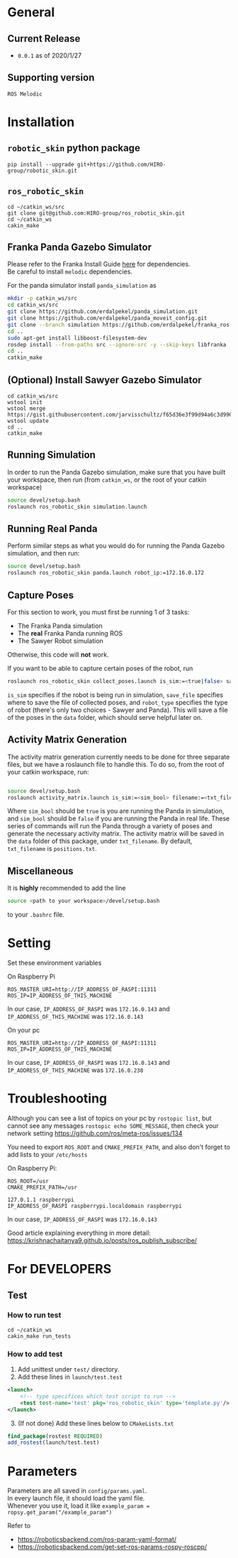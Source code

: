 # General
## Current Release
- `0.0.1` as of 2020/1/27

## Supporting version
`ROS Melodic`

# Installation
## `robotic_skin` python package
```
pip install --upgrade git+https://github.com/HIRO-group/robotic_skin.git
```

## `ros_robotic_skin`
```
cd ~/catkin_ws/src
git clone git@github.com:HIRO-group/ros_robotic_skin.git
cd ~/catkin_ws
cakin_make
```

## Franka Panda Gazebo Simulator
Please refer to the Franka Install Guide [here](https://hiro-group.ronc.one/franka_installation_tutorial.html) for dependencies. <br>
Be careful to install `melodic` dependencies.

For the panda simulator install `panda_simulation` as
```sh
mkdir -p catkin_ws/src
cd catkin_ws/src
git clone https://github.com/erdalpekel/panda_simulation.git
git clone https://github.com/erdalpekel/panda_moveit_config.git
git clone --branch simulation https://github.com/erdalpekel/franka_ros.git
cd ..
sudo apt-get install libboost-filesystem-dev
rosdep install --from-paths src --ignore-src -y --skip-keys libfranka
cd ..
catkin_make
```

## (Optional) Install Sawyer Gazebo Simulator
```
cd catkin_ws/src
wstool init
wstool merge https://gist.githubusercontent.com/jarvisschultz/f65d36e3f99d94a6c3d9900fa01ee72e/raw/sawyer_packages.rosinstall
wstool update
cd ..
catkin_make
```

## Running Simulation

In order to run the Panda Gazebo simulation, make sure that you have built your workspace, then run (from `catkin_ws`, or the root of your catkin workspace)
```sh
source devel/setup.bash
roslaunch ros_robotic_skin simulation.launch
```


## Running Real Panda

Perform similar steps as what you would do for running the Panda Gazebo simulation, and then run:
```sh
source devel/setup.bash
roslaunch ros_robotic_skin panda.launch robot_ip:=172.16.0.172
```

## Capture Poses
For this section to work, you must first be running 1 of 3 tasks:
- The Franka Panda simulation
- The **real** Franka Panda running ROS
- The Sawyer Robot simulation

Otherwise, this code will **not** work.

If you want to be able to capture certain poses of the robot, run
```sh
roslaunch ros_robotic_skin collect_poses.launch is_sim:=<true|false> save_file:=<filename.txt> robot_type:=<sawyer|panda>
```

`is_sim` specifies if the robot is being run in simulation, `save_file` specifies where to save the file of collected poses, and `robot_type` specifies the type of robot (there's only two choices - Sawyer and Panda). This will save a file of the poses in the `data` folder, which should serve helpful later on.

## Activity Matrix Generation
The activity matrix generation currently needs to be done for three separate files, but we have a roslaunch file to handle this. To do so, from the root of your catkin workspace, run:

```sh

source devel/setup.bash
roslaunch activity_matrix.launch is_sim:=<sim_bool> filename:=<txt_filename>

```

Where `sim_bool` should be `true` is you are running the Panda in simulation, and `sim_bool` should be `false` if you are running the Panda in real life. These series of commands will run the Panda through a variety of poses and generate the necessary activity matrix. The activity matrix will be saved in the `data` folder of this package, under `txt_filename`. By default,
`txt_filename` is `positions.txt`.

## Miscellaneous

It is **highly** recommended to add the line 
```sh
source <path to your workspace>/devel/setup.bash
```
to your `.bashrc` file.

# Setting
Set these environment variables

On Raspberry Pi
```
ROS_MASTER_URI=http://IP_ADDRESS_OF_RASPI:11311
ROS_IP=IP_ADDRESS_OF_THIS_MACHINE
```
In our case, `IP_ADDRESS_OF_RASPI` was `172.16.0.143` and
`IP_ADDRESS_OF_THIS_MACHINE` was `172.16.0.143`

On your pc
```
ROS_MASTER_URI=http://IP_ADDRESS_OF_RASPI:11311
ROS_IP=IP_ADDRESS_OF_THIS_MACHINE
```
In our case, `IP_ADDRESS_OF_RASPI` was `172.16.0.143` and
`IP_ADDRESS_OF_THIS_MACHINE` was `172.16.0.238`

# Troubleshooting
Although you can see a list of topics on your pc by `rostopic list`, but cannot see any messages `rostopic echo SOME_MESSAGE`, then check your network setting
https://github.com/ros/meta-ros/issues/134

You need to export `ROS_ROOT` and `CMAKE_PREFIX_PATH`, and also don't forget to add lists to your `/etc/hosts`

On Raspberry Pi:
```
ROS_ROOT=/usr
CMAKE_PREFIX_PATH=/usr
```

```
127.0.1.1 raspberrypi
IP_ADDRESS_OF_RASPI raspberrypi.localdomain raspberrypi
```
In our case, `IP_ADDRESS_OF_RASPI`  was `172.16.0.143`

Good article explaining everything in more detail: https://krishnachaitanya9.github.io/posts/ros_publish_subscribe/


# For DEVELOPERS
## Test
### How to run test
```
cd ~/catkin_ws
cakin_make run_tests
```

### How to add test
1. Add unittest under `test/` directory.
2. Add these lines in `launch/test.test`
```xml
<launch>
    <!-- type specifices which test script to run -->
    <test test-name='test' pkg='ros_robotic_skin' type='template.py'/>
</launch>
```
3. (If not done) Add these lines below to `CMakeLists.txt`
```cmake
find_package(rostest REQUIRED)
add_rostest(launch/test.test)
```

# Parameters
Parameters are all saved in `config/params.yaml`. <br>
In every launch file, it should load the yaml file. <br>
Whenever you use it, load it like `example_param = ropsy.get_param("/example_param")`

Refer to
- https://roboticsbackend.com/ros-param-yaml-format/
- https://roboticsbackend.com/get-set-ros-params-rospy-roscpp/
